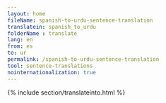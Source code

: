 ```yaml
---
layout: home
fileName: spanish-to-urdu-sentence-translation
translatein: spanish_to_urdu
folderName : translate
lang: en
from: es
to: ur
permalink: /spanish-to-urdu-sentence-translation
tool: sentence-translations
nointernationalization: true
---
```

{% include section/translateinto.html %}
